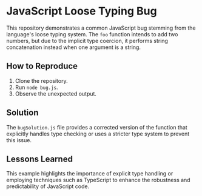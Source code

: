 # JavaScript Loose Typing Bug

This repository demonstrates a common JavaScript bug stemming from the language's loose typing system.  The `foo` function intends to add two numbers, but due to the implicit type coercion, it performs string concatenation instead when one argument is a string.

## How to Reproduce

1. Clone the repository.
2. Run `node bug.js`.
3. Observe the unexpected output.

## Solution

The `bugSolution.js` file provides a corrected version of the function that explicitly handles type checking or uses a stricter type system to prevent this issue.

## Lessons Learned

This example highlights the importance of explicit type handling or employing techniques such as TypeScript to enhance the robustness and predictability of JavaScript code.